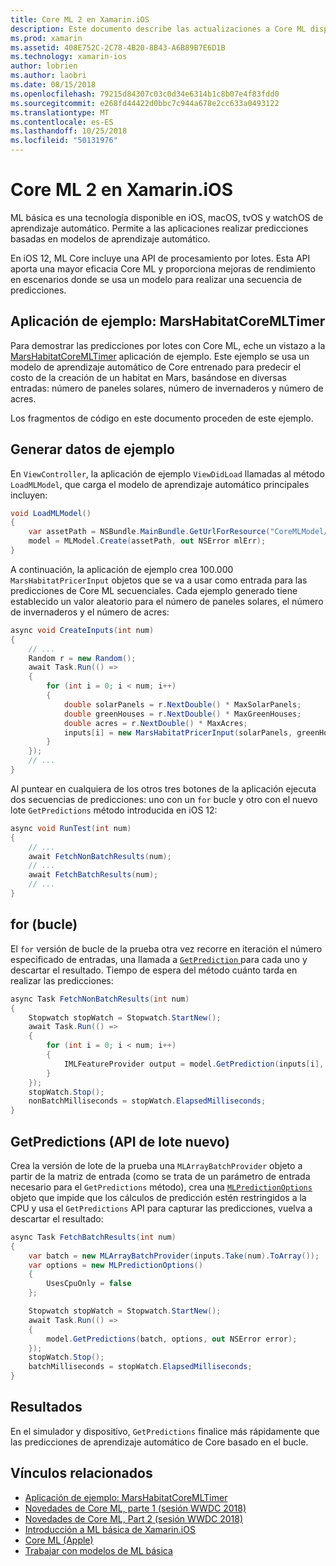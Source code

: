 ```yaml
---
title: Core ML 2 en Xamarin.iOS
description: Este documento describe las actualizaciones a Core ML disponible como parte de iOS 12. En concreto, examina las mejoras de rendimiento asociadas con la nueva API de predicción por lotes.
ms.prod: xamarin
ms.assetid: 408E752C-2C78-4B20-8B43-A6B89B7E6D1B
ms.technology: xamarin-ios
author: lobrien
ms.author: laobri
ms.date: 08/15/2018
ms.openlocfilehash: 79215d84307c03c0d34e6314b1c8b07e4f83fdd0
ms.sourcegitcommit: e268fd44422d0bbc7c944a678e2cc633a0493122
ms.translationtype: MT
ms.contentlocale: es-ES
ms.lasthandoff: 10/25/2018
ms.locfileid: "50131976"
---
```

# <a name="core-ml-2-in-xamarinios"></a>Core ML 2 en Xamarin.iOS

ML básica es una tecnología disponible en iOS, macOS, tvOS y watchOS de aprendizaje automático. Permite a las aplicaciones realizar predicciones basadas en modelos de aprendizaje automático.

En iOS 12, ML Core incluye una API de procesamiento por lotes. Esta API aporta una mayor eficacia Core ML y proporciona mejoras de rendimiento en escenarios donde se usa un modelo para realizar una secuencia de predicciones.

## <a name="sample-app-marshabitatcoremltimer"></a>Aplicación de ejemplo: MarsHabitatCoreMLTimer

Para demostrar las predicciones por lotes con Core ML, eche un vistazo a la [MarsHabitatCoreMLTimer](https://developer.xamarin.com/samples/monotouch/iOS12/MarsHabitatCoreMLTimer) aplicación de ejemplo. Este ejemplo se usa un modelo de aprendizaje automático de Core entrenado para predecir el costo de la creación de un habitat en Mars, basándose en diversas entradas: número de paneles solares, número de invernaderos y número de acres.

Los fragmentos de código en este documento proceden de este ejemplo.

## <a name="generate-sample-data"></a>Generar datos de ejemplo

En `ViewController`, la aplicación de ejemplo `ViewDidLoad` llamadas al método `LoadMLModel`, que carga el modelo de aprendizaje automático principales incluyen:

```csharp
void LoadMLModel()
{
    var assetPath = NSBundle.MainBundle.GetUrlForResource("CoreMLModel/MarsHabitatPricer", "mlmodelc");
    model = MLModel.Create(assetPath, out NSError mlErr);
}
```

A continuación, la aplicación de ejemplo crea 100.000 `MarsHabitatPricerInput` objetos que se va a usar como entrada para las predicciones de Core ML secuenciales. Cada ejemplo generado tiene establecido un valor aleatorio para el número de paneles solares, el número de invernaderos y el número de acres:

```csharp
async void CreateInputs(int num)
{
    // ...
    Random r = new Random();
    await Task.Run(() =>
    {
        for (int i = 0; i < num; i++)
        {
            double solarPanels = r.NextDouble() * MaxSolarPanels;
            double greenHouses = r.NextDouble() * MaxGreenHouses;
            double acres = r.NextDouble() * MaxAcres;
            inputs[i] = new MarsHabitatPricerInput(solarPanels, greenHouses, acres);
        }
    });
    // ...
}
```

Al puntear en cualquiera de los otros tres botones de la aplicación ejecuta dos secuencias de predicciones: uno con un `for` bucle y otro con el nuevo lote `GetPredictions` método introducida en iOS 12:

```csharp
async void RunTest(int num)
{
    // ...
    await FetchNonBatchResults(num);
    // ...
    await FetchBatchResults(num);
    // ...
}
```

## <a name="for-loop"></a>for (bucle)

El `for` versión de bucle de la prueba otra vez recorre en iteración el número especificado de entradas, una llamada a [ `GetPrediction` ](https://developer.xamarin.com/api/member/CoreML.MLModel.GetPrediction/) para cada uno y descartar el resultado. Tiempo de espera del método cuánto tarda en realizar las predicciones:

```csharp
async Task FetchNonBatchResults(int num)
{
    Stopwatch stopWatch = Stopwatch.StartNew();
    await Task.Run(() =>
    {
        for (int i = 0; i < num; i++)
        {
            IMLFeatureProvider output = model.GetPrediction(inputs[i], out NSError error);
        }
    });
    stopWatch.Stop();
    nonBatchMilliseconds = stopWatch.ElapsedMilliseconds;
}
```

## <a name="getpredictions-new-batch-api"></a>GetPredictions (API de lote nuevo)

Crea la versión de lote de la prueba una `MLArrayBatchProvider` objeto a partir de la matriz de entrada (como se trata de un parámetro de entrada necesario para el `GetPredictions` método), crea una [`MLPredictionOptions`](https://developer.xamarin.com/api/type/CoreML.MLPredictionOptions/)
objeto que impide que los cálculos de predicción estén restringidos a la CPU y usa el `GetPredictions` API para capturar las predicciones, vuelva a descartar el resultado:

```csharp
async Task FetchBatchResults(int num)
{
    var batch = new MLArrayBatchProvider(inputs.Take(num).ToArray());
    var options = new MLPredictionOptions()
    {
        UsesCpuOnly = false
    };

    Stopwatch stopWatch = Stopwatch.StartNew();
    await Task.Run(() =>
    {
        model.GetPredictions(batch, options, out NSError error);
    });
    stopWatch.Stop();
    batchMilliseconds = stopWatch.ElapsedMilliseconds;
}
```

## <a name="results"></a>Resultados

En el simulador y dispositivo, `GetPredictions` finalice más rápidamente que las predicciones de aprendizaje automático de Core basado en el bucle.

## <a name="related-links"></a>Vínculos relacionados

- [Aplicación de ejemplo: MarsHabitatCoreMLTimer](https://developer.xamarin.com/samples/monotouch/iOS12/MarsHabitatCoreMLTimer)
- [Novedades de Core ML, parte 1 (sesión WWDC 2018)](https://developer.apple.com/videos/play/wwdc2018/708/)
- [Novedades de Core ML, Part 2 (sesión WWDC 2018)](https://developer.apple.com/videos/play/wwdc2018/709/)
- [Introducción a ML básica de Xamarin.iOS](https://docs.microsoft.com/en-us/xamarin/ios/platform/introduction-to-ios11/coreml)
- [Core ML (Apple)](https://developer.apple.com/documentation/coreml?language=objc)
- [Trabajar con modelos de ML básica](https://developer.apple.com/machine-learning/build-run-models/)
